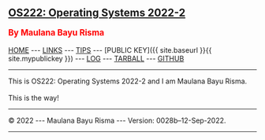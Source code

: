 
[OS222: Operating Systems 2022-2](bayurisma29.github.io/os222/)
---
<span style="color:red; font-weight:bold; font-size:larger;">By Maulana Bayu Risma</span>
<br><br>
[HOME](bayurisma29.github.io/os222/) ---
[LINKS](bayurisma29.github.io/os222/LINKS/) ---
[TIPS](bayurisma29.github.io/os222/TIPS/) ---
[PUBLIC KEY]({{ site.baseurl }}{{ site.mypublickey }}) ---
[LOG](bayurisma29.github.io/os222//TXT/mylog.txt) ---
[TARBALL]() ---
[GITHUB](https://github.com/bayurisma29/os222)
<br>
<hr>
This is OS222: Operating Systems 2022-2 and I am Maulana Bayu Risma.
<br><br>
This is the way!
<br>
<hr>
&copy; 2022 --- Maulana Bayu Risma --- Version: 0028b–12-Sep-2022.
<hr>
<br>
